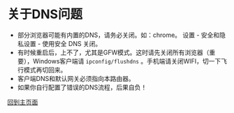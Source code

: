 # 关于DNS问题            

* 部分浏览器可能有内置的DNS，请务必关闭。如：chrome。 设置 - 安全和隐私设置 - 使用安全 DNS 关闭。             
* 有时候重启后，上不了，尤其是GFW模式。这时请先关闭所有浏览器（重要），Windows客户端请 `ipconfig/flushdns` 。手机端请关闭WIFI，切一下飞行模式再切回来。          
* 客户端DNS和默认网关必须指向本路由器。          
* 如果你自行配置了错误的DNS流程，后果自负！         

[回到主页面](https://boduoyejieyi666.github.io/whonolikeboduoyejieyi/)        
